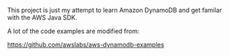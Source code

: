 This project is just my attempt to learn Amazon DynamoDB and get familar
with the AWS Java SDK.

A lot of the code examples are modified from:

<https://github.com/awslabs/aws-dynamodb-examples>